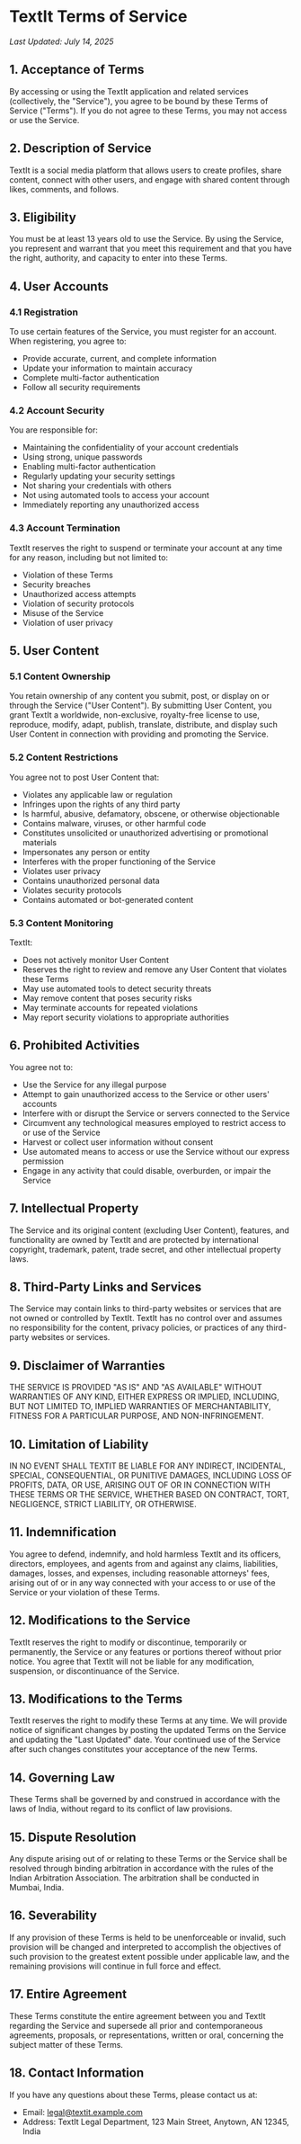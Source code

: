 # TextIt Terms of Service

*Last Updated: July 14, 2025*

## 1. Acceptance of Terms

By accessing or using the TextIt application and related services (collectively, the "Service"), you agree to be bound by these Terms of Service ("Terms"). If you do not agree to these Terms, you may not access or use the Service.

## 2. Description of Service

TextIt is a social media platform that allows users to create profiles, share content, connect with other users, and engage with shared content through likes, comments, and follows.

## 3. Eligibility

You must be at least 13 years old to use the Service. By using the Service, you represent and warrant that you meet this requirement and that you have the right, authority, and capacity to enter into these Terms.

## 4. User Accounts

### 4.1 Registration

To use certain features of the Service, you must register for an account. When registering, you agree to:
- Provide accurate, current, and complete information
- Update your information to maintain accuracy
- Complete multi-factor authentication
- Follow all security requirements

### 4.2 Account Security

You are responsible for:
- Maintaining the confidentiality of your account credentials
- Using strong, unique passwords
- Enabling multi-factor authentication
- Regularly updating your security settings
- Not sharing your credentials with others
- Not using automated tools to access your account
- Immediately reporting any unauthorized access

### 4.3 Account Termination

TextIt reserves the right to suspend or terminate your account at any time for any reason, including but not limited to:
- Violation of these Terms
- Security breaches
- Unauthorized access attempts
- Violation of security protocols
- Misuse of the Service
- Violation of user privacy

## 5. User Content

### 5.1 Content Ownership

You retain ownership of any content you submit, post, or display on or through the Service ("User Content"). By submitting User Content, you grant TextIt a worldwide, non-exclusive, royalty-free license to use, reproduce, modify, adapt, publish, translate, distribute, and display such User Content in connection with providing and promoting the Service.

### 5.2 Content Restrictions

You agree not to post User Content that:
- Violates any applicable law or regulation
- Infringes upon the rights of any third party
- Is harmful, abusive, defamatory, obscene, or otherwise objectionable
- Contains malware, viruses, or other harmful code
- Constitutes unsolicited or unauthorized advertising or promotional materials
- Impersonates any person or entity
- Interferes with the proper functioning of the Service
- Violates user privacy
- Contains unauthorized personal data
- Violates security protocols
- Contains automated or bot-generated content

### 5.3 Content Monitoring

TextIt:
- Does not actively monitor User Content
- Reserves the right to review and remove any User Content that violates these Terms
- May use automated tools to detect security threats
- May remove content that poses security risks
- May terminate accounts for repeated violations
- May report security violations to appropriate authorities

## 6. Prohibited Activities

You agree not to:
- Use the Service for any illegal purpose
- Attempt to gain unauthorized access to the Service or other users' accounts
- Interfere with or disrupt the Service or servers connected to the Service
- Circumvent any technological measures employed to restrict access to or use of the Service
- Harvest or collect user information without consent
- Use automated means to access or use the Service without our express permission
- Engage in any activity that could disable, overburden, or impair the Service

## 7. Intellectual Property

The Service and its original content (excluding User Content), features, and functionality are owned by TextIt and are protected by international copyright, trademark, patent, trade secret, and other intellectual property laws.

## 8. Third-Party Links and Services

The Service may contain links to third-party websites or services that are not owned or controlled by TextIt. TextIt has no control over and assumes no responsibility for the content, privacy policies, or practices of any third-party websites or services.

## 9. Disclaimer of Warranties

THE SERVICE IS PROVIDED "AS IS" AND "AS AVAILABLE" WITHOUT WARRANTIES OF ANY KIND, EITHER EXPRESS OR IMPLIED, INCLUDING, BUT NOT LIMITED TO, IMPLIED WARRANTIES OF MERCHANTABILITY, FITNESS FOR A PARTICULAR PURPOSE, AND NON-INFRINGEMENT.

## 10. Limitation of Liability

IN NO EVENT SHALL TEXTIT BE LIABLE FOR ANY INDIRECT, INCIDENTAL, SPECIAL, CONSEQUENTIAL, OR PUNITIVE DAMAGES, INCLUDING LOSS OF PROFITS, DATA, OR USE, ARISING OUT OF OR IN CONNECTION WITH THESE TERMS OR THE SERVICE, WHETHER BASED ON CONTRACT, TORT, NEGLIGENCE, STRICT LIABILITY, OR OTHERWISE.

## 11. Indemnification

You agree to defend, indemnify, and hold harmless TextIt and its officers, directors, employees, and agents from and against any claims, liabilities, damages, losses, and expenses, including reasonable attorneys' fees, arising out of or in any way connected with your access to or use of the Service or your violation of these Terms.

## 12. Modifications to the Service

TextIt reserves the right to modify or discontinue, temporarily or permanently, the Service or any features or portions thereof without prior notice. You agree that TextIt will not be liable for any modification, suspension, or discontinuance of the Service.

## 13. Modifications to the Terms

TextIt reserves the right to modify these Terms at any time. We will provide notice of significant changes by posting the updated Terms on the Service and updating the "Last Updated" date. Your continued use of the Service after such changes constitutes your acceptance of the new Terms.

## 14. Governing Law

These Terms shall be governed by and construed in accordance with the laws of India, without regard to its conflict of law provisions.

## 15. Dispute Resolution

Any dispute arising out of or relating to these Terms or the Service shall be resolved through binding arbitration in accordance with the rules of the Indian Arbitration Association. The arbitration shall be conducted in Mumbai, India.

## 16. Severability

If any provision of these Terms is held to be unenforceable or invalid, such provision will be changed and interpreted to accomplish the objectives of such provision to the greatest extent possible under applicable law, and the remaining provisions will continue in full force and effect.

## 17. Entire Agreement

These Terms constitute the entire agreement between you and TextIt regarding the Service and supersede all prior and contemporaneous agreements, proposals, or representations, written or oral, concerning the subject matter of these Terms.

## 18. Contact Information

If you have any questions about these Terms, please contact us at:
- Email: [legal@textit.example.com](mailto:legal@textit.example.com)
- Address: TextIt Legal Department, 123 Main Street, Anytown, AN 12345, India
